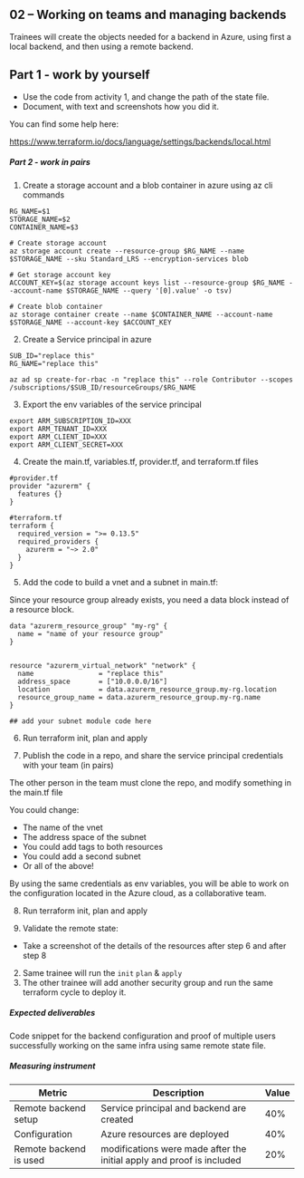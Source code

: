 ## 02 – Working on teams and managing backends

Trainees will create the objects needed for a backend in Azure, using first a local backend, and then using a remote backend. 


## Part 1 - work by yourself

* Use the code from activity 1, and change the path of the state file.
* Document, with text and screenshots how you did it.

You can find some help here:

 https://www.terraform.io/docs/language/settings/backends/local.html

##### Part 2 - work in pairs

1. Create a storage account and a blob container in azure using az cli commands

```
RG_NAME=$1
STORAGE_NAME=$2
CONTAINER_NAME=$3
 
# Create storage account
az storage account create --resource-group $RG_NAME --name $STORAGE_NAME --sku Standard_LRS --encryption-services blob
 
# Get storage account key
ACCOUNT_KEY=$(az storage account keys list --resource-group $RG_NAME --account-name $STORAGE_NAME --query '[0].value' -o tsv)
 
# Create blob container
az storage container create --name $CONTAINER_NAME --account-name $STORAGE_NAME --account-key $ACCOUNT_KEY
```

2. Create a Service principal in azure 


```
SUB_ID="replace this"
RG_NAME="replace this"

az ad sp create-for-rbac -n "replace this" --role Contributor --scopes /subscriptions/$SUB_ID/resourceGroups/$RG_NAME

```
3. Export the env variables of the service principal 
```
export ARM_SUBSCRIPTION_ID=XXX
export ARM_TENANT_ID=XXX
export ARM_CLIENT_ID=XXX
export ARM_CLIENT_SECRET=XXX
```

4. Create the main.tf, variables.tf, provider.tf, and terraform.tf files

```
#provider.tf
provider "azurerm" {
  features {}
}

#terraform.tf
terraform {
  required_version = ">= 0.13.5"
  required_providers {
    azurerm = "~> 2.0"
  }
}
```
5. Add the code to build a vnet and a subnet in main.tf:

Since your resource group already exists, you need a data block instead of a resource block.
```
data "azurerm_resource_group" "my-rg" {
  name = "name of your resource group"
}


resource "azurerm_virtual_network" "network" {
  name                = "replace this"
  address_space       = ["10.0.0.0/16"]
  location            = data.azurerm_resource_group.my-rg.location
  resource_group_name = data.azurerm_resource_group.my-rg.name
}

## add your subnet module code here
```

6. Run terraform init, plan and apply

7. Publish the code in a repo, and share the service principal credentials with your team (in pairs) 

The other person in the team must clone the repo, and modify something in the main.tf file

You could change:
- The name of the vnet
- The address space of the subnet
- You could add tags to both resources 
- You could add a second subnet
- Or all of the above!

By using the same credentials as env variables, you will be able to work on the configuration located in the Azure cloud, as a collaborative team.

8. Run terraform init, plan and apply

9. Validate the remote state:

- Take a screenshot of the details of the resources after step 6 and after step 8
2. Same trainee will run the `init` `plan` & `apply`
3. The other trainee will add another security group and run the same terraform cycle to deploy it.


##### Expected deliverables 

Code snippet for the backend configuration and proof of multiple users successfully working on the same infra using same remote state file. 


##### Measuring instrument 

| Metric  |  Description | Value  |
| ------------ | ------------ | ------------ |
|  Remote backend setup | Service principal and backend are created | 40%  |
|   Configuration | Azure resources are deployed  |  40% |
|  Remote backend is used | modifications were made after the initial apply and proof is included |  20% |


